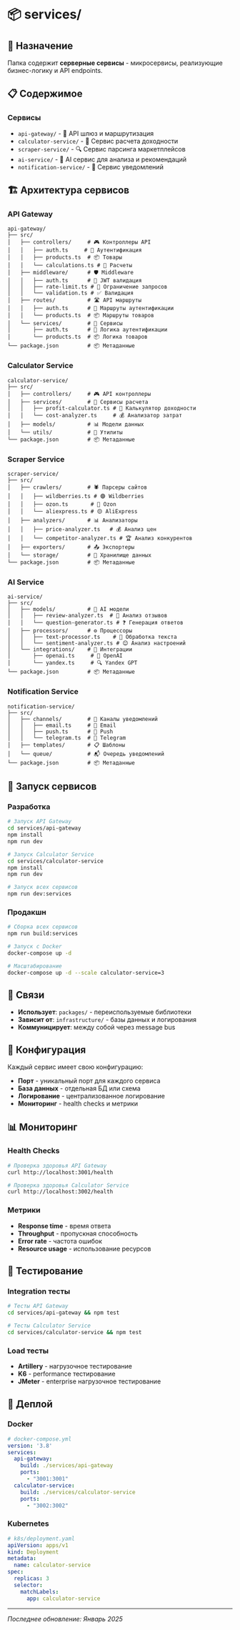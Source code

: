 # 📦 services/

## 🎯 Назначение

Папка содержит **серверные сервисы** - микросервисы, реализующие бизнес-логику и API endpoints.

## 📋 Содержимое

### Сервисы
- `api-gateway/` - 🚪 API шлюз и маршрутизация
- `calculator-service/` - 🧮 Сервис расчета доходности
- `scraper-service/` - 🔍 Сервис парсинга маркетплейсов
- `ai-service/` - 🤖 AI сервис для анализа и рекомендаций
- `notification-service/` - 📢 Сервис уведомлений

## 🏗️ Архитектура сервисов

### API Gateway
```
api-gateway/
├── src/
│   ├── controllers/     # 🎮 Контроллеры API
│   │   ├── auth.ts     # 🔐 Аутентификация
│   │   ├── products.ts  # 📦 Товары
│   │   └── calculations.ts # 🧮 Расчеты
│   ├── middleware/      # 🛡️ Middleware
│   │   ├── auth.ts      # 🔐 JWT валидация
│   │   ├── rate-limit.ts # 🚦 Ограничение запросов
│   │   └── validation.ts # ✅ Валидация
│   ├── routes/          # 🛣️ API маршруты
│   │   ├── auth.ts      # 🔐 Маршруты аутентификации
│   │   └── products.ts  # 📦 Маршруты товаров
│   └── services/        # 🔧 Сервисы
│       ├── auth.ts      # 🔐 Логика аутентификации
│       └── products.ts  # 📦 Логика товаров
└── package.json         # 📦 Метаданные
```

### Calculator Service
```
calculator-service/
├── src/
│   ├── controllers/     # 🎮 API контроллеры
│   ├── services/        # 🔧 Сервисы расчета
│   │   ├── profit-calculator.ts # 🧮 Калькулятор доходности
│   │   └── cost-analyzer.ts     # 💰 Анализатор затрат
│   ├── models/          # 📊 Модели данных
│   └── utils/           # 🔧 Утилиты
└── package.json         # 📦 Метаданные
```

### Scraper Service
```
scraper-service/
├── src/
│   ├── crawlers/        # 🕷️ Парсеры сайтов
│   │   ├── wildberries.ts # 🟣 Wildberries
│   │   ├── ozon.ts       # 🔵 Ozon
│   │   └── aliexpress.ts # 🟡 AliExpress
│   ├── analyzers/       # 📊 Анализаторы
│   │   ├── price-analyzer.ts   # 💰 Анализ цен
│   │   └── competitor-analyzer.ts # 🏆 Анализ конкурентов
│   ├── exporters/       # 📤 Экспортеры
│   └── storage/         # 💾 Хранилище данных
└── package.json         # 📦 Метаданные
```

### AI Service
```
ai-service/
├── src/
│   ├── models/          # 🤖 AI модели
│   │   ├── review-analyzer.ts  # 📝 Анализ отзывов
│   │   └── question-generator.ts # ❓ Генерация ответов
│   ├── processors/      # ⚙️ Процессоры
│   │   ├── text-processor.ts    # 📝 Обработка текста
│   │   └── sentiment-analyzer.ts # 😊 Анализ настроений
│   └── integrations/    # 🔗 Интеграции
│       ├── openai.ts     # 🤖 OpenAI
│       └── yandex.ts     # 🔍 Yandex GPT
└── package.json         # 📦 Метаданные
```

### Notification Service
```
notification-service/
├── src/
│   ├── channels/        # 📢 Каналы уведомлений
│   │   ├── email.ts     # 📧 Email
│   │   ├── push.ts      # 📱 Push
│   │   └── telegram.ts  # 💬 Telegram
│   ├── templates/       # 📋 Шаблоны
│   └── queue/           # 📬 Очередь уведомлений
└── package.json         # 📦 Метаданные
```

## 🚀 Запуск сервисов

### Разработка
```bash
# Запуск API Gateway
cd services/api-gateway
npm install
npm run dev

# Запуск Calculator Service
cd services/calculator-service
npm install
npm run dev

# Запуск всех сервисов
npm run dev:services
```

### Продакшн
```bash
# Сборка всех сервисов
npm run build:services

# Запуск с Docker
docker-compose up -d

# Масштабирование
docker-compose up -d --scale calculator-service=3
```

## 🔗 Связи

- **Использует**: `packages/` - переиспользуемые библиотеки
- **Зависит от**: `infrastructure/` - базы данных и логирования
- **Коммуницирует**: между собой через message bus

## 🔧 Конфигурация

Каждый сервис имеет свою конфигурацию:
- **Порт** - уникальный порт для каждого сервиса
- **База данных** - отдельная БД или схема
- **Логирование** - централизованное логирование
- **Мониторинг** - health checks и метрики

## 📊 Мониторинг

### Health Checks
```bash
# Проверка здоровья API Gateway
curl http://localhost:3001/health

# Проверка здоровья Calculator Service
curl http://localhost:3002/health
```

### Метрики
- **Response time** - время ответа
- **Throughput** - пропускная способность
- **Error rate** - частота ошибок
- **Resource usage** - использование ресурсов

## 🧪 Тестирование

### Integration тесты
```bash
# Тесты API Gateway
cd services/api-gateway && npm test

# Тесты Calculator Service
cd services/calculator-service && npm test
```

### Load тесты
- **Artillery** - нагрузочное тестирование
- **K6** - performance тестирование
- **JMeter** - enterprise нагрузочное тестирование

## 🚀 Деплой

### Docker
```yaml
# docker-compose.yml
version: '3.8'
services:
  api-gateway:
    build: ./services/api-gateway
    ports:
      - "3001:3001"
  calculator-service:
    build: ./services/calculator-service
    ports:
      - "3002:3002"
```

### Kubernetes
```yaml
# k8s/deployment.yaml
apiVersion: apps/v1
kind: Deployment
metadata:
  name: calculator-service
spec:
  replicas: 3
  selector:
    matchLabels:
      app: calculator-service
```

---

*Последнее обновление: Январь 2025*
